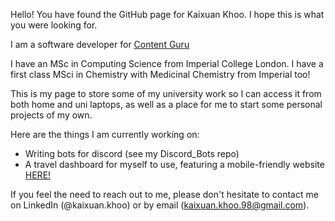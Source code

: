 Hello! You have found the GitHub page for Kaixuan Khoo. I hope this is what you were looking for.

I am a software developer for [Content Guru](https://www.contentguru.com/en-gb/)

I have an MSc in Computing Science from Imperial College London.
I have a first class MSci in Chemistry with Medicinal Chemistry from Imperial too!


This is my page to store some of my university work so I can access it from both home and uni laptops, as well as a place for me to start some personal projects of my own.

Here are the things I am currently working on:
- Writing bots for discord (see my Discord_Bots repo)
- A travel dashboard for myself to use, featuring a mobile-friendly website [HERE!](https://kaixuankhoo.com/)

If you feel the need to reach out to me, please don't hesitate to contact me on LinkedIn (@kaixuan.khoo) or by email (kaixuan.khoo.98@gmail.com).

